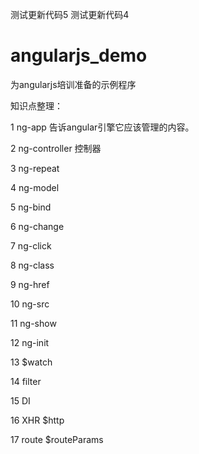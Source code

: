 测试更新代码5
测试更新代码4

angularjs_demo
============================

为angularjs培训准备的示例程序

知识点整理：

1  ng-app
   告诉angular引擎它应该管理的内容。

2  ng-controller
   控制器

3  ng-repeat
    

4  ng-model

5  ng-bind

6  ng-change

7  ng-click

8  ng-class  

9  ng-href

10  ng-src

11  ng-show

12  ng-init

13 $watch

14 filter

15 DI

16 XHR $http

17 route $routeParams


